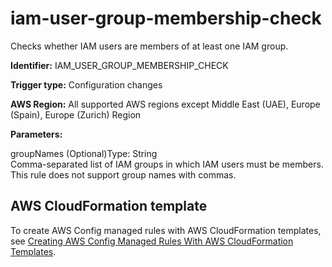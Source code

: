 # iam\-user\-group\-membership\-check<a name="iam-user-group-membership-check"></a>

Checks whether IAM users are members of at least one IAM group\. 

**Identifier:** IAM\_USER\_GROUP\_MEMBERSHIP\_CHECK

**Trigger type:** Configuration changes

**AWS Region:** All supported AWS regions except Middle East \(UAE\), Europe \(Spain\), Europe \(Zurich\) Region

**Parameters:**

groupNames \(Optional\)Type: String  
Comma\-separated list of IAM groups in which IAM users must be members\.  
This rule does not support group names with commas\.

## AWS CloudFormation template<a name="w2aac12c31c27b9d343c15"></a>

To create AWS Config managed rules with AWS CloudFormation templates, see [Creating AWS Config Managed Rules With AWS CloudFormation Templates](aws-config-managed-rules-cloudformation-templates.md)\.